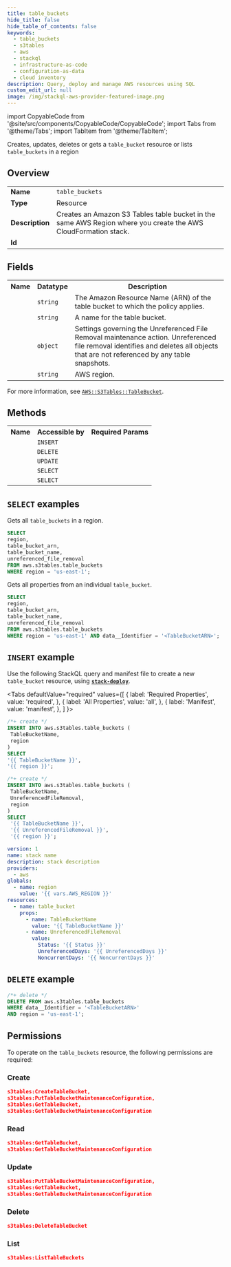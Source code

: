 ```yaml
---
title: table_buckets
hide_title: false
hide_table_of_contents: false
keywords:
  - table_buckets
  - s3tables
  - aws
  - stackql
  - infrastructure-as-code
  - configuration-as-data
  - cloud inventory
description: Query, deploy and manage AWS resources using SQL
custom_edit_url: null
image: /img/stackql-aws-provider-featured-image.png
---
```


import CopyableCode from '@site/src/components/CopyableCode/CopyableCode';
import Tabs from '@theme/Tabs';
import TabItem from '@theme/TabItem';

Creates, updates, deletes or gets a <code>table_bucket</code> resource or lists <code>table_buckets</code> in a region

## Overview
<table>
<tbody>
<tr><td><b>Name</b></td><td><code>table_buckets</code></td></tr>
<tr><td><b>Type</b></td><td>Resource</td></tr>
<tr><td><b>Description</b></td><td>Creates an Amazon S3 Tables table bucket in the same AWS Region where you create the AWS CloudFormation stack.</td></tr>
<tr><td><b>Id</b></td><td><CopyableCode code="aws.s3tables.table_buckets" /></td></tr>
</tbody>
</table>

## Fields
<table>
<tbody>
<tr><th>Name</th><th>Datatype</th><th>Description</th></tr><tr><td><CopyableCode code="table_bucket_arn" /></td><td><code>string</code></td><td>The Amazon Resource Name (ARN) of the table bucket to which the policy applies.</td></tr>
<tr><td><CopyableCode code="table_bucket_name" /></td><td><code>string</code></td><td>A name for the table bucket.</td></tr>
<tr><td><CopyableCode code="unreferenced_file_removal" /></td><td><code>object</code></td><td>Settings governing the Unreferenced File Removal maintenance action. Unreferenced file removal identifies and deletes all objects that are not referenced by any table snapshots.</td></tr>
<tr><td><CopyableCode code="region" /></td><td><code>string</code></td><td>AWS region.</td></tr>
</tbody>
</table>

For more information, see <a href="https://docs.aws.amazon.com/AWSCloudFormation/latest/UserGuide/aws-resource-s3tables-tablebucket.html"><code>AWS::S3Tables::TableBucket</code></a>.

## Methods

<table>
<tbody>
  <tr>
    <th>Name</th>
    <th>Accessible by</th>
    <th>Required Params</th>
  </tr>
  <tr>
    <td><CopyableCode code="create_resource" /></td>
    <td><code>INSERT</code></td>
    <td><CopyableCode code="TableBucketName, region" /></td>
  </tr>
  <tr>
    <td><CopyableCode code="delete_resource" /></td>
    <td><code>DELETE</code></td>
    <td><CopyableCode code="data__Identifier, region" /></td>
  </tr>
  <tr>
    <td><CopyableCode code="update_resource" /></td>
    <td><code>UPDATE</code></td>
    <td><CopyableCode code="data__Identifier, data__PatchDocument, region" /></td>
  </tr>
  <tr>
    <td><CopyableCode code="list_resources" /></td>
    <td><code>SELECT</code></td>
    <td><CopyableCode code="region" /></td>
  </tr>
  <tr>
    <td><CopyableCode code="get_resource" /></td>
    <td><code>SELECT</code></td>
    <td><CopyableCode code="data__Identifier, region" /></td>
  </tr>
</tbody>
</table>

## `SELECT` examples
Gets all <code>table_buckets</code> in a region.
```sql
SELECT
region,
table_bucket_arn,
table_bucket_name,
unreferenced_file_removal
FROM aws.s3tables.table_buckets
WHERE region = 'us-east-1';
```
Gets all properties from an individual <code>table_bucket</code>.
```sql
SELECT
region,
table_bucket_arn,
table_bucket_name,
unreferenced_file_removal
FROM aws.s3tables.table_buckets
WHERE region = 'us-east-1' AND data__Identifier = '<TableBucketARN>';
```

## `INSERT` example

Use the following StackQL query and manifest file to create a new <code>table_bucket</code> resource, using [__`stack-deploy`__](https://pypi.org/project/stack-deploy/).

<Tabs
    defaultValue="required"
    values={[
      { label: 'Required Properties', value: 'required', },
      { label: 'All Properties', value: 'all', },
      { label: 'Manifest', value: 'manifest', },
    ]
}>
<TabItem value="required">

```sql
/*+ create */
INSERT INTO aws.s3tables.table_buckets (
 TableBucketName,
 region
)
SELECT 
'{{ TableBucketName }}',
'{{ region }}';
```
</TabItem>
<TabItem value="all">

```sql
/*+ create */
INSERT INTO aws.s3tables.table_buckets (
 TableBucketName,
 UnreferencedFileRemoval,
 region
)
SELECT 
 '{{ TableBucketName }}',
 '{{ UnreferencedFileRemoval }}',
 '{{ region }}';
```
</TabItem>
<TabItem value="manifest">

```yaml
version: 1
name: stack name
description: stack description
providers:
  - aws
globals:
  - name: region
    value: '{{ vars.AWS_REGION }}'
resources:
  - name: table_bucket
    props:
      - name: TableBucketName
        value: '{{ TableBucketName }}'
      - name: UnreferencedFileRemoval
        value:
          Status: '{{ Status }}'
          UnreferencedDays: '{{ UnreferencedDays }}'
          NoncurrentDays: '{{ NoncurrentDays }}'

```
</TabItem>
</Tabs>

## `DELETE` example

```sql
/*+ delete */
DELETE FROM aws.s3tables.table_buckets
WHERE data__Identifier = '<TableBucketARN>'
AND region = 'us-east-1';
```

## Permissions

To operate on the <code>table_buckets</code> resource, the following permissions are required:

### Create
```json
s3tables:CreateTableBucket,
s3tables:PutTableBucketMaintenanceConfiguration,
s3tables:GetTableBucket,
s3tables:GetTableBucketMaintenanceConfiguration
```

### Read
```json
s3tables:GetTableBucket,
s3tables:GetTableBucketMaintenanceConfiguration
```

### Update
```json
s3tables:PutTableBucketMaintenanceConfiguration,
s3tables:GetTableBucket,
s3tables:GetTableBucketMaintenanceConfiguration
```

### Delete
```json
s3tables:DeleteTableBucket
```

### List
```json
s3tables:ListTableBuckets
```
